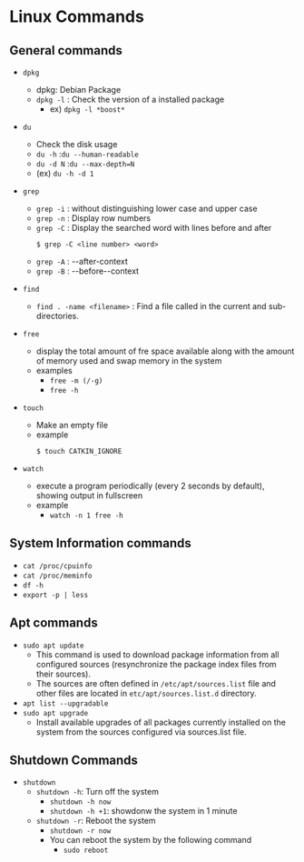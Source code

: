 # Linux Commands

## General commands

- `dpkg`
    - dpkg: Debian Package
    - `dpkg -l` : Check the version of a installed package
        - ex) `dpkg -l *boost*`

- `du`
    - Check the disk usage
    - `du -h` :`du --human-readable`
    - `du -d N` :`du --max-depth=N`
    - (ex) `du -h -d 1`

- `grep`
    - `grep -i` : without distinguishing lower case and upper case
    - `grep -n` : Display row numbers
    - `grep -C` : Display the searched word with lines before and after
        ```
        $ grep -C <line number> <word>
        ```
    - `grep -A` : --after-context
    - `grep -B` : --before--context

- `find`
    - `find . -name <filename>` : Find a file called <filename> in the current and sub-directories.

- `free`
    - display the total amount of fre space available along with the amount of memory used and swap memory in the system
    - examples
        - `free -m (/-g)`
        - `free -h`

- `touch`
    - Make an empty file
    - example
        ```
        $ touch CATKIN_IGNORE
        ```
- `watch`
    - execute a program periodically (every 2 seconds by default), showing output in fullscreen
    - example
        - `watch -n 1 free -h`

## System Information commands

- `cat /proc/cpuinfo`
- `cat /proc/meminfo`
- `df -h`
- `export -p | less`

## Apt commands

- `sudo apt update`
    - This command is used to download package information from all configured sources (resynchronize the package index files from their sources).
    - The sources are often defined in `/etc/apt/sources.list` file and other files are located in `etc/apt/sources.list.d` directory.
- `apt list --upgradable`
- `sudo apt upgrade`
    - Install available upgrades of all packages currently installed on the system from the sources configured via sources.list file.

## Shutdown Commands

- `shutdown`
    - `shutdown -h`: Turn off the system
        - `shutdown -h now`
        - `shutdown -h +1`: showdonw the system in 1 minute
    - `shutdown -r`: Reboot the system
        - `shutdown -r now`
        - You can reboot the system by the following command
            - `sudo reboot`